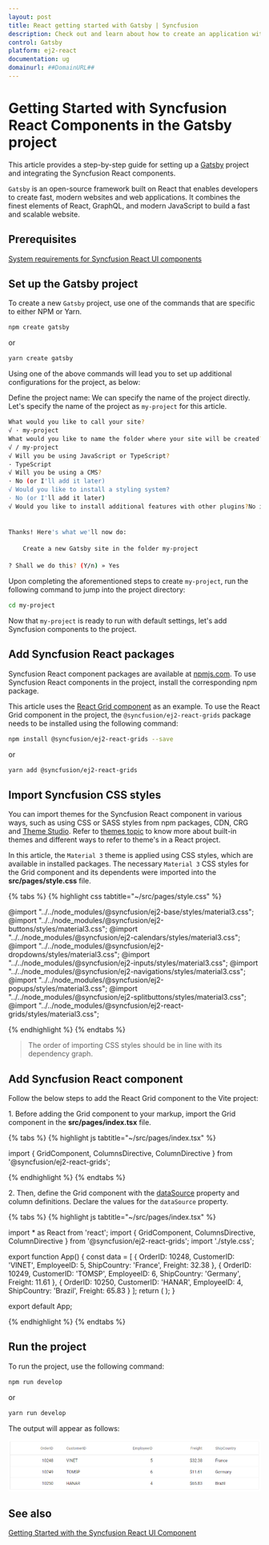 ```yaml
---
layout: post
title: React getting started with Gatsby | Syncfusion
description: Check out and learn about how to create an application with Syncfusion React UI components in Gatsby framework.
control: Gatsby
platform: ej2-react
documentation: ug
domainurl: ##DomainURL##
---
```


# Getting Started with Syncfusion React Components in the Gatsby project

This article provides a step-by-step guide for setting up a [Gatsby](https://www.gatsbyjs.com/) project and integrating the Syncfusion React components.

`Gatsby` is an open-source framework built on React that enables developers to create fast, modern websites and web applications. It combines the finest elements of React, GraphQL, and modern JavaScript to build a fast and scalable website.

## Prerequisites

[System requirements for Syncfusion React UI components](../system-requirement)

## Set up the Gatsby project

To create a new `Gatsby` project, use one of the commands that are specific to either NPM or Yarn.

```bash
npm create gatsby
```

or

```bash
yarn create gatsby
```

Using one of the above commands will lead you to set up additional configurations for the project, as below:

Define the project name: We can specify the name of the project directly. Let's specify the name of the project as `my-project` for this article.

```bash
What would you like to call your site?
√ · my-project
What would you like to name the folder where your site will be created?
√ / my-project
√ Will you be using JavaScript or TypeScript?       
· TypeScript
√ Will you be using a CMS?
· No (or I'll add it later)
√ Would you like to install a styling system?
· No (or I'll add it later)
√ Would you like to install additional features with other plugins?No items were selected


Thanks! Here's what we'll now do:

    Create a new Gatsby site in the folder my-project

? Shall we do this? (Y/n) » Yes
```

Upon completing the aforementioned steps to create `my-project`, run the following command to jump into the project directory:

```bash
cd my-project
```

Now that `my-project` is ready to run with default settings, let's add Syncfusion components to the project.

## Add Syncfusion React packages

Syncfusion React component packages are available at [npmjs.com](https://www.npmjs.com/search?q=ej2-react). To use Syncfusion React components in the project, install the corresponding npm package.

This article uses the [React Grid component](https://www.syncfusion.com/react-components/react-data-grid) as an example. To use the React Grid component in the project, the `@syncfusion/ej2-react-grids` package needs to be installed using the following command:

```bash
npm install @syncfusion/ej2-react-grids --save
```

or

```bash
yarn add @syncfusion/ej2-react-grids
```

## Import Syncfusion CSS styles

You can import themes for the Syncfusion React component in various ways, such as using CSS or SASS styles from npm packages, CDN, CRG and [Theme Studio](https://ej2.syncfusion.com/react/documentation/appearance/theme-studio/). Refer to [themes topic](https://ej2.syncfusion.com/react/documentation/appearance/theme/) to know more about built-in themes and different ways to refer to theme's in a React project.

In this article, the `Material 3` theme is applied using CSS styles, which are available in installed packages. The necessary `Material 3` CSS styles for the Grid component and its dependents were imported into the **src/pages/style.css** file.

{% tabs %}
{% highlight css tabtitle="~/src/pages/style.css" %}

@import "../../node_modules/@syncfusion/ej2-base/styles/material3.css";
@import "../../node_modules/@syncfusion/ej2-buttons/styles/material3.css";
@import "../../node_modules/@syncfusion/ej2-calendars/styles/material3.css";
@import "../../node_modules/@syncfusion/ej2-dropdowns/styles/material3.css";
@import "../../node_modules/@syncfusion/ej2-inputs/styles/material3.css";
@import "../../node_modules/@syncfusion/ej2-navigations/styles/material3.css";
@import "../../node_modules/@syncfusion/ej2-popups/styles/material3.css";
@import "../../node_modules/@syncfusion/ej2-splitbuttons/styles/material3.css";
@import "../../node_modules/@syncfusion/ej2-react-grids/styles/material3.css";

{% endhighlight %}
{% endtabs %}

> The order of importing CSS styles should be in line with its dependency graph.

## Add Syncfusion React component

Follow the below steps to add the React Grid component to the Vite project:

1\. Before adding the Grid component to your markup, import the Grid component in the **src/pages/index.tsx** file.

{% tabs %}
{% highlight js tabtitle="~/src/pages/index.tsx" %}

import { GridComponent, ColumnsDirective, ColumnDirective } from '@syncfusion/ej2-react-grids';

{% endhighlight %}
{% endtabs %}

2\. Then, define the Grid component with the [dataSource](https://ej2.syncfusion.com/react/documentation/api/grid#datasource) property and column definitions. Declare the values for the `dataSource` property.

{% tabs %}
{% highlight js tabtitle="~/src/pages/index.tsx" %}

import * as React from 'react';
import { GridComponent, ColumnsDirective, ColumnDirective } from '@syncfusion/ej2-react-grids';
import './style.css';

export function App() {
  const data = [
    {
      OrderID: 10248, CustomerID: 'VINET', EmployeeID: 5, ShipCountry: 'France', Freight: 32.38
    },
    {
      OrderID: 10249, CustomerID: 'TOMSP', EmployeeID: 6, ShipCountry: 'Germany', Freight: 11.61
    },
    {
      OrderID: 10250, CustomerID: 'HANAR', EmployeeID: 4, ShipCountry: 'Brazil', Freight: 65.83
    }
  ];
  return (
    <GridComponent dataSource={data}>
      <ColumnsDirective>
        <ColumnDirective field='OrderID' width='100' textAlign="Right" />
        <ColumnDirective field='CustomerID' width='100' />
        <ColumnDirective field='EmployeeID' width='100' textAlign="Right" />
        <ColumnDirective field='Freight' width='100' format="C2" textAlign="Right" />
        <ColumnDirective field='ShipCountry' width='100' />
      </ColumnsDirective>
    </GridComponent>
  );
}

export default App;

{% endhighlight %}
{% endtabs %}

## Run the project

To run the project, use the following command:

```bash
npm run develop
```

or

```bash
yarn run develop
```

The output will appear as follows:

![gatsby](../appearance/images/gatsby.png)

## See also

[Getting Started with the Syncfusion React UI Component](../getting-started/quick-start)
